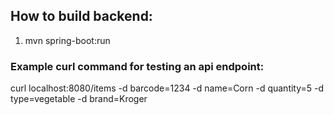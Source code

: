 ## How to build backend:
1. mvn spring-boot:run

### Example curl command for testing an api endpoint:
curl localhost:8080/items -d barcode=1234 -d name=Corn -d quantity=5 -d type=vegetable -d brand=Kroger

